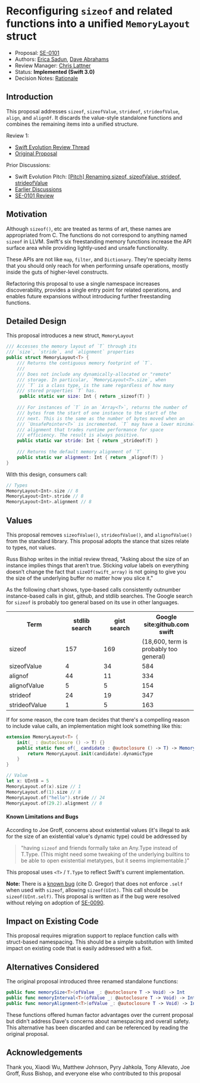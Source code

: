 # Reconfiguring `sizeof` and related functions into a unified `MemoryLayout` struct

* Proposal: [SE-0101](0101-standardizing-sizeof-naming.md)
* Authors: [Erica Sadun](https://github.com/erica), [Dave Abrahams](https://github.com/dabrahams)
* Review Manager: [Chris Lattner](https://github.com/lattner)
* Status: **Implemented (Swift 3.0)**
* Decision Notes: [Rationale](https://forums.swift.org/t/accepted-se-0101-reconfiguring-sizeof-and-related-functions-into-a-unified-memorylayout-struct/3477)

## Introduction

This proposal addresses `sizeof`, `sizeofValue`, `strideof`, `strideofValue`, `align`, and `alignOf`. It discards the value-style standalone functions and combines the remaining items into a unified structure.

Review 1: 

* [Swift Evolution Review Thread](https://forums.swift.org/t/review-se-0101-rename-sizeof-and-related-functions-to-comply-with-api-guidelines/3060)
* [Original Proposal](https://github.com/apple/swift-evolution/blob/26e1e5b546b13fb66ee8877ad7018a7856e467ca/proposals/0101-standardizing-sizeof-naming.md)

Prior Discussions:

* Swift Evolution Pitch: [\[Pitch\] Renaming sizeof, sizeofValue, strideof,	strideofValue](https://forums.swift.org/t/pitch-renaming-sizeof-sizeofvalue-strideof-strideofvalue/2857)
* [Earlier Discussions](https://forums.swift.org/t/trial-balloon-conforming-sizeof-sizeofvalue-etc-to-naming-guidelines/2388)
* [SE-0101 Review](https://forums.swift.org/t/review-se-0101-rename-sizeof-and-related-functions-to-comply-with-api-guidelines/3060)

## Motivation

Although `sizeof()`, etc are treated as terms of art, these names are appropriated from C. The functions do not correspond to anything named `sizeof` in LLVM. Swift's six freestanding memory functions increase the API surface area while providing lightly-used and unsafe functionality. 

These APIs are not like `map`, `filter`, and `Dictionary`. They're specialty items that you should only reach for when performing unsafe operations, mostly inside the guts of higher-level constructs.

Refactoring this proposal to use a single namespace increases discoverability, provides a single entry point for related operations, and enables future expansions without introducing further freestanding functions.

## Detailed Design

This proposal introduces a new struct, `MemoryLayout`

```swift
/// Accesses the memory layout of `T` through its
/// `size`, `stride`, and `alignment` properties
public struct MemoryLayout<T> {
    /// Returns the contiguous memory footprint of `T`.
    ///
    /// Does not include any dynamically-allocated or "remote" 
    /// storage. In particular, `MemoryLayout<T>.size`, when 
    /// `T` is a class type, is the same regardless of how many 
    /// stored properties `T` has.
     public static var size: Int { return _sizeof(T) }
    
    /// For instances of `T` in an `Array<T>`, returns the number of
    /// bytes from the start of one instance to the start of the
    /// next. This is the same as the number of bytes moved when an
    /// `UnsafePointer<T>` is incremented. `T` may have a lower minimal
    /// alignment that trades runtime performance for space
    /// efficiency. The result is always positive.
    public static var stride: Int { return _strideof(T) }
    
    /// Returns the default memory alignment of `T`.
    public static var alignment: Int { return _alignof(T) }
}
```

With this design, consumers call:

```swift
// Types
MemoryLayout<Int>.size // 8
MemoryLayout<Int>.stride // 8
MemoryLayout<Int>.alignment // 8
```

## Values

This proposal removes `sizeofValue()`, `strideofValue()`, and `alignofValue()` from the standard library. This proposal adopts the stance that sizes relate to types, not values.

Russ Bishop writes in the initial review thread, "Asking about the size of an instance implies things that aren’t true. Sticking _value_ labels on everything doesn’t change the fact that `sizeOf(swift_array)` is not going to give you the size of the underlying buffer no matter how you slice it."

As the following chart shows, type-based calls consistently outnumber instance-based calls in gist, github, and stdlib searches. The Google search for `sizeof` is probably too general based on its use in other languages.

<table>
<tr width = 800>
<th width = 200>Term</td>
<th width = 150>stdlib search</td>
<th width = 150>gist search</td>
<th width = 150>Google site:github.com swift</td>
</tr>
<tr width = 800>
<td width = 200>sizeof</td>
<td width = 150>157</td>
<td width = 150>169</td>
<td width = 150>(18,600, term is probably too general)</td>
</tr>
<tr width = 800>
<td width = 200>sizeofValue</td>
<td width = 150>4</td>
<td width = 150>34</td>
<td width = 150>584</td>
</tr>
<tr width = 800>
<td width = 200>alignof</td>
<td width = 150>44</td>
<td width = 150>11</td>
<td width = 150>334</td>
</tr>
<tr width = 800>
<td width = 200>alignofValue</td>
<td width = 150>5</td>
<td width = 150>5</td>
<td width = 150>154</td>
</tr>
<tr width = 800>
<td width = 200>strideof</td>
<td width = 150>24</td>
<td width = 150>19</td>
<td width = 150>347</td>
</tr>
<tr width = 800>
<td width = 200>strideofValue</td>
<td width = 150>1</td>
<td width = 150>5</td>
<td width = 150>163</td>
</tr>
</table>

If for some reason, the core team decides that there's a compelling reason to include value calls, an implementation might look something like this:

```swift
extension MemoryLayout<T> {
    init(_ : @autoclosure () -> T) {}
    public static func of(_ candidate : @autoclosure () -> T) -> MemoryLayout<T>.Type {
        return MemoryLayout.init(candidate).dynamicType
    }
}

// Value
let x: UInt8 = 5
MemoryLayout.of(x).size // 1
MemoryLayout.of(1).size // 8
MemoryLayout.of("hello").stride // 24
MemoryLayout.of(29.2).alignment // 8
```

#### Known Limitations and Bugs

According to Joe Groff, concerns about existential values (it's illegal to ask for the size of an existential value's dynamic type) could be addressed by 

> "having `sizeof` and friends formally take an Any.Type instead of <T> T.Type. (This might need some tweaking of the underlying builtins to be able to open existential metatypes, but it seems implementable.)" 

This proposal uses `<T>` /  `T.Type` to reflect Swift's current implementation.

**Note:** There is a [known bug](https://forums.swift.org/t/delaying-the-enforcement-of-self-out-of-swift-3/2862) (cite D. Gregor) that does not enforce `.self` when used with `sizeof`, allowing `sizeof(UInt)`. This call should be `sizeof(UInt.self)`. This proposal is written as if the bug were resolved without relying on adoption of [SE-0090](0090-remove-dot-self.md).

## Impact on Existing Code

This proposal requires migration support to replace function calls with struct-based namespacing. This should be a simple substitution with limited impact on existing code that is easily addressed with a fixit.

## Alternatives Considered

The original proposal introduced three renamed standalone functions:

```swift
public func memorySize<T>(ofValue _: @autoclosure T -> Void) -> Int
public func memoryInterval<T>(ofValue _: @autoclosure T -> Void) -> Int 
public func memoryAlignment<T>(ofValue _: @autoclosure T -> Void) -> Int
```

These functions offered human factor advantages over the current proposal but didn't address Dave's concerns about namespacing and overall safety. This alternative has been discarded and can be referenced by reading the original proposal.

## Acknowledgements

Thank you, Xiaodi Wu, Matthew Johnson, Pyry Jahkola, Tony Allevato, Joe Groff, Russ Bishop, and everyone else who contributed to this proposal
